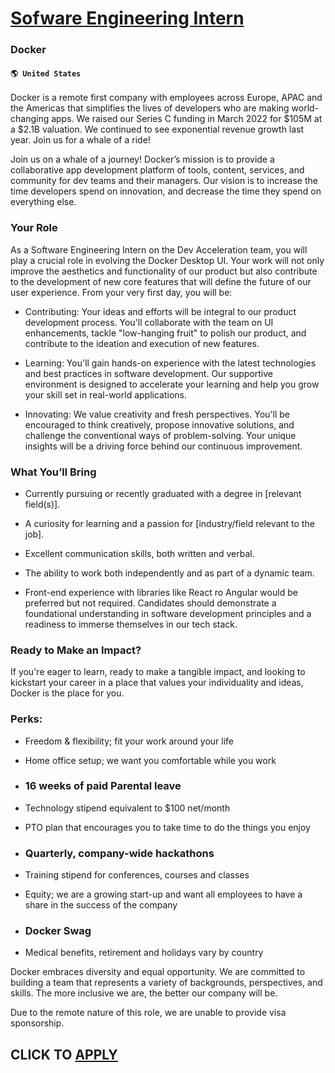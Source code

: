 # [Sofware Engineering Intern](https://www.remotewlb.com/apply/sofware-engineering-intern)  
### Docker  
#### `🌎 United States`  

Docker is a remote first company with employees across Europe, APAC and the Americas that simplifies the lives of developers who are making world-changing apps. We raised our Series C funding in March 2022 for $105M at a $2.1B valuation. We continued to see exponential revenue growth last year. Join us for a whale of a ride!

Join us on a whale of a journey! Docker’s mission is to provide a collaborative app development platform of tools, content, services, and community for dev teams and their managers. Our vision is to increase the time developers spend on innovation, and decrease the time they spend on everything else.

### Your Role

As a Software Engineering Intern on the Dev Acceleration team, you will play a crucial role in evolving the Docker Desktop UI. Your work will not only improve the aesthetics and functionality of our product but also contribute to the development of new core features that will define the future of our user experience. From your very first day, you will be:

  * Contributing: Your ideas and efforts will be integral to our product development process. You'll collaborate with the team on UI enhancements, tackle "low-hanging fruit" to polish our product, and contribute to the ideation and execution of new features.

  * Learning: You'll gain hands-on experience with the latest technologies and best practices in software development. Our supportive environment is designed to accelerate your learning and help you grow your skill set in real-world applications.

  * Innovating: We value creativity and fresh perspectives. You'll be encouraged to think creatively, propose innovative solutions, and challenge the conventional ways of problem-solving. Your unique insights will be a driving force behind our continuous improvement.

### What You’ll Bring

  * Currently pursuing or recently graduated with a degree in [relevant field(s)].

  * A curiosity for learning and a passion for [industry/field relevant to the job].

  * Excellent communication skills, both written and verbal.

  * The ability to work both independently and as part of a dynamic team.

  * Front-end experience with libraries like React ro Angular would be preferred but not required. Candidates should demonstrate a foundational understanding in software development principles and a readiness to immerse themselves in our tech stack. 

### Ready to Make an Impact?

If you're eager to learn, ready to make a tangible impact, and looking to kickstart your career in a place that values your individuality and ideas, Docker is the place for you.

### Perks:

  * Freedom & flexibility; fit your work around your life

  * Home office setup; we want you comfortable while you work

  * ### 16 weeks of paid Parental leave

  * Technology stipend equivalent to $100 net/month

  * PTO plan that encourages you to take time to do the things you enjoy

  * ### Quarterly, company-wide hackathons

  * Training stipend for conferences, courses and classes

  * Equity; we are a growing start-up and want all employees to have a share in the success of the company

  * ### Docker Swag

  * Medical benefits, retirement and holidays vary by country

Docker embraces diversity and equal opportunity. We are committed to building a team that represents a variety of backgrounds, perspectives, and skills. The more inclusive we are, the better our company will be.

Due to the remote nature of this role, we are unable to provide visa sponsorship.

  
## CLICK TO [APPLY](https://www.remotewlb.com/apply/sofware-engineering-intern)

